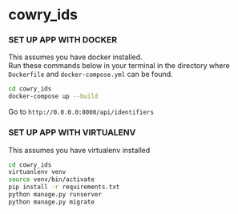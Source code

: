 # cowry_ids

### SET UP APP WITH DOCKER

This assumes you have docker installed. <br>Run these commands below in your terminal in the directory where `Dockerfile` and `docker-compose.yml` can be found.

```bash
cd cowry_ids
docker-compose up --build
````
Go to  `http://0.0.0.0:8000/api/identifiers`


### SET UP APP WITH VIRTUALENV

This assumes you have virtualenv installed 

```bash
cd cowry_ids
virtuanlenv venv
source venv/bin/activate
pip install -r requirements.txt
python manage.py runserver
python manage.py migrate
```